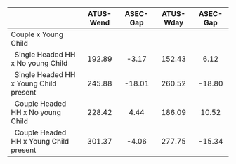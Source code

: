 
|                      |    ATUS-Wend |     ASEC-Gap |    ATUS-Wday |     ASEC-Gap |
| -------------------- | :----------: | :----------: | :----------: | :----------: |
| Couple x Young Child |              |              |              |              |
| &nbsp;&nbsp;Single Headed HH x No young Child |       192.89 |        -3.17 |       152.43 |         6.12 |
| &nbsp;&nbsp;Single Headed HH x Young Child present |       245.88 |       -18.01 |       260.52 |       -18.80 |
| &nbsp;&nbsp;Couple Headed HH x No young Child |       228.42 |         4.44 |       186.09 |        10.52 |
| &nbsp;&nbsp;Couple Headed HH x Young Child present |       301.37 |        -4.06 |       277.75 |       -15.34 |


